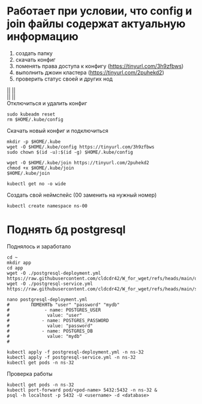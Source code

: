 # Работает при условии, что config и join файлы содержат актуальную информацию

1) создать папку
2) скачать конфиг
3) поменять права доступа к конфигу (https://tinyurl.com/3h9zfbws)
4) выполнить джоин кластера (https://tinyurl.com/2puhekd2)
5) проверить статус своей и других нод

 ||      ||  
 ||      ||    
Отключиться и удалить конфиг

```
sudo kubeadm reset
rm $HOME/.kube/config
```

Скачать новый конфиг и подключиться
```
mkdir -p $HOME/.kube 
wget -O $HOME/.kube/config https://tinyurl.com/3h9zfbws
sudo chown $(id -u):$(id -g) $HOME/.kube/config

wget -O $HOME/.kube/join https://tinyurl.com/2puhekd2
chmod +x $HOME/.kube/join
$HOME/.kube/join

kubectl get no -o wide 
```
Создать свой неймспейс (00 заменить на нужный номер)

```
kubectl create namespace ns-00
```

# Поднять бд postgresql
Поднялось и заработало
```
cd ~
mkdir app
cd app
wget -O ./postgresql-deployment.yml https://raw.githubusercontent.com/cldcdr42/W_for_wget/refs/heads/main/dep
wget -O ./postgresql-service.yml https://raw.githubusercontent.com/cldcdr42/W_for_wget/refs/heads/main/ser

nano postgresql-deployment.yml
#        ПОМЕНЯТЬ "user" "password" "mydb"
#             - name: POSTGRES_USER
#              value: "user"
#            - name: POSTGRES_PASSWORD
#              value: "password"
#            - name: POSTGRES_DB
#              value: "mydb"
#

kubectl apply -f postgresql-deployment.yml -n ns-32
kubectl apply -f postgresql-service.yml -n ns-32
kubectl get pods -n ns-32
```
Проверка работы
```
kubectl get pods -n ns-32
kubectl port-forward pod/<pod-name> 5432:5432 -n ns-32 &
psql -h localhost -p 5432 -U <username> -d <database>
```
